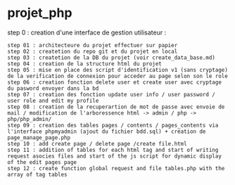 # projet_php

step 0 : creation d'une interface de gestion utilisateur :

    step 01 : architecteure du projet effectuer sur papier 
    step 02 : createtion du repo git et du projet en local
    step 03 : createtion de la DB du projet (voir create_data_base.md)
    step 04 : creation de la structure html du projet 
    step 05 : mise en place des script d'identification v1 (sans cryptage) de la verification de connexion pour acceder au page selon son le role 
    step 06 : creation fonction delete user et create user avec cryptage du pasword envoyer dans la bd
    step 07 : creation des fonction update user info / user password / user role and edit my profile
    step 08 : creation de la recuperartion de mot de passe avec envoie de mail / modification de l'arboressence html -> admin / php -> php/php_admin/
    step 09 : creation des tables pages / contents / pages_contents via l'interface phpmyadmin (ajout du fichier bdd.sql) + création de page_manage_page.php
    step 10 : add create page / delete page /create file.html 
    step 11 : addition of tables for each html tag and start of writing request asocies files and start of the js script for dynamic display of the edit pages page
    step 12 : create function global request and file tables.php with the array of tag tables